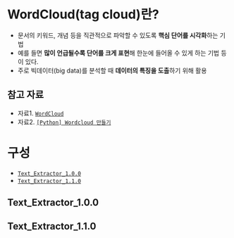# WordCloud(tag cloud)란?
 - 문서의 키워드, 개념 등을 직관적으로 파악할 수 있도록 **핵심 단어를 시각화**하는 기법
 - 예를 들면 **많이 언급될수록 단어를 크게 표현**해 한눈에 들어올 수 있게 하는 기법 등이 있다.
 - 주로 빅데이터(big data)를 분석할 때 **데이터의 특징을 도출**하기 위해 활용

## 참고 자료
 - 자료1. [`WordCloud`](https://computer-science-student.tistory.com/293)
 - 자료2. [`[Python] Wordcloud 만들기`](https://jeonjoon.tistory.com/33)

# 구성
 - [`Text_Extractor_1.0.0`]()
 - [`Text_Extractor_1.1.0`]()

## Text_Extractor_1.0.0



## Text_Extractor_1.1.0

